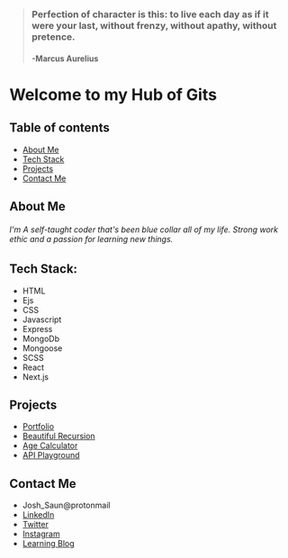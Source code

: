 
> ### Perfection of character is this: to live each day as if it were your last, without frenzy, without apathy, without pretence.
>
> #### -Marcus Aurelius 

# Welcome to my Hub of Gits

## Table of contents
* [About Me](#about-me)
* [Tech Stack](#tech-stack)
* [Projects](#projects)
* [Contact Me](#contact-me)

## About Me

###### I'm A self-taught coder that's been blue collar all of my life. Strong work ethic and a passion for learning new things.

## Tech Stack:
* HTML
* Ejs
* CSS
* Javascript
* Express
* MongoDb
* Mongoose
* SCSS
* React
* Next.js

## Projects
* [Portfolio](https://www.google.com)
* [Beautiful Recursion](https://www.google.com)
* [Age Calculator](https://github.com/J-Saun/age_calculator/edit/master/README.md)
* [API Playground](https://www.google.com)


## Contact Me
* Josh_Saun@protonmail
* [LinkedIn](https://www.linkedin.com/in/joshua-saunders-814699223?lipi=urn%3Ali%3Apage%3Ad_flagship3_profile_view_base_contact_details%3BG611BtSdTESPPPMmbf5yLA%3D%3D)
* [Twitter](https://www.google.com)
* [Instagram](https://www.google.com)
* [Learning Blog](https://www.google.com)
